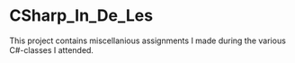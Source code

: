 # CSharp_In_De_Les

This project contains miscellanious assignments I made during the various C#-classes I attended.
